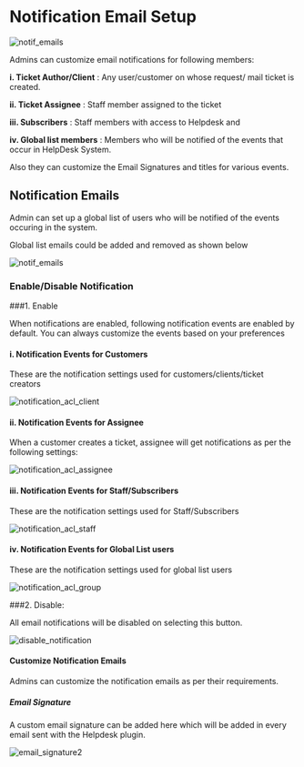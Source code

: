# Notification Email Setup


![notif_emails](https://cloud.githubusercontent.com/assets/8191145/8357554/098c4bee-1b79-11e5-84c3-93150ffcdbc3.png)

Admins can customize email notifications for following members:

**i. Ticket Author/Client** : Any user/customer on whose request/ mail ticket is created.

**ii. Ticket Assignee** : Staff member assigned to the ticket

**iii. Subscribers** : Staff members with access to Helpdesk and

**iv. Global list members** :  Members who will be notified of the events that occur in HelpDesk System.

Also they can customize the Email Signatures and titles for various events.


## Notification Emails

Admin can set up a global list of users who will be notified of the events occuring in the system.

Global list emails could be added and removed as shown below

![notif_emails](https://cloud.githubusercontent.com/assets/8191145/8434602/f9051f36-1f69-11e5-8972-f53ddca1caac.png)



### Enable/Disable Notification

###1. Enable

When notifications are enabled, following notification events are enabled by default. You can always customize the events based on your preferences

#### i. Notification Events for Customers

These are the notification settings used for  customers/clients/ticket creators

![notification_acl_client](https://cloud.githubusercontent.com/assets/8191145/6503321/ba8295be-c351-11e4-9d59-c0350526de81.png)

#### ii. Notification Events for Assignee

 When a customer creates a ticket, assignee will get notifications as per the following settings:

![notification_acl_assignee](https://cloud.githubusercontent.com/assets/8191145/6503322/baae82a0-c351-11e4-8925-97738ed59217.png)

#### iii. Notification Events for Staff/Subscribers

These are the notification settings used for Staff/Subscribers

![notification_acl_staff](https://cloud.githubusercontent.com/assets/8191145/6503319/ba4af974-c351-11e4-9a68-347b68da824a.png)


#### iv. Notification Events for Global List users

These are the notification settings used for global list users

![notification_acl_group](https://cloud.githubusercontent.com/assets/8191145/6503320/ba7fd9d2-c351-11e4-937e-f96b9450cff6.png)


###2. Disable:

All email notifications will be disabled on selecting this button.

![disable_notification](https://cloud.githubusercontent.com/assets/8191145/8404693/9fac7694-1e6c-11e5-85f1-1c43c6847d03.png)

#### Customize Notification Emails

Admins can customize the notification emails as per their requirements.


##### Email Signature

A custom email signature can be added here which will be added in every email sent with the Helpdesk plugin.

![email_signature2](https://cloud.githubusercontent.com/assets/8191145/6505337/184a9fc4-c367-11e4-8370-93f28ed91ffa.png)





